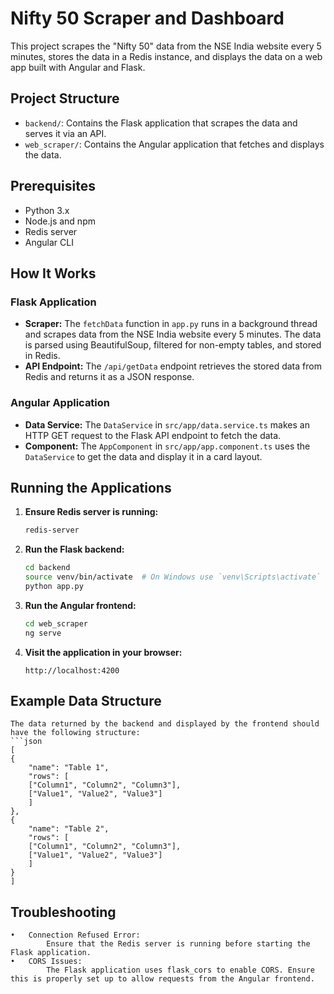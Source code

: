 # Nifty 50 Scraper and Dashboard

This project scrapes the "Nifty 50" data from the NSE India website every 5 minutes, stores the data in a Redis instance, and displays the data on a web app built with Angular and Flask.

## Project Structure

- `backend/`: Contains the Flask application that scrapes the data and serves it via an API.
- `web_scraper/`: Contains the Angular application that fetches and displays the data.

## Prerequisites

- Python 3.x
- Node.js and npm
- Redis server
- Angular CLI

## How It Works

### Flask Application

- **Scraper:** The `fetchData` function in `app.py` runs in a background thread and scrapes data from the NSE India website every 5 minutes. The data is parsed using BeautifulSoup, filtered for non-empty tables, and stored in Redis.
- **API Endpoint:** The `/api/getData` endpoint retrieves the stored data from Redis and returns it as a JSON response.

### Angular Application

- **Data Service:** The `DataService` in `src/app/data.service.ts` makes an HTTP GET request to the Flask API endpoint to fetch the data.
- **Component:** The `AppComponent` in `src/app/app.component.ts` uses the `DataService` to get the data and display it in a card layout.

## Running the Applications

1. **Ensure Redis server is running:**
    ```bash
    redis-server
    ```

2. **Run the Flask backend:**
    ```bash
    cd backend
    source venv/bin/activate  # On Windows use `venv\Scripts\activate`
    python app.py
    ```

3. **Run the Angular frontend:**
    ```bash
    cd web_scraper
    ng serve
    ```

4. **Visit the application in your browser:**
    ```url
    http://localhost:4200
    ```

## Example Data Structure

    The data returned by the backend and displayed by the frontend should have the following structure:
    ```json
    [
    {
        "name": "Table 1",
        "rows": [
        ["Column1", "Column2", "Column3"],
        ["Value1", "Value2", "Value3"]
        ]
    },
    {
        "name": "Table 2",
        "rows": [
        ["Column1", "Column2", "Column3"],
        ["Value1", "Value2", "Value3"]
        ]
    }
    ]

## Troubleshooting

	•	Connection Refused Error:
            Ensure that the Redis server is running before starting the Flask application.
	•	CORS Issues:
            The Flask application uses flask_cors to enable CORS. Ensure this is properly set up to allow requests from the Angular frontend.
